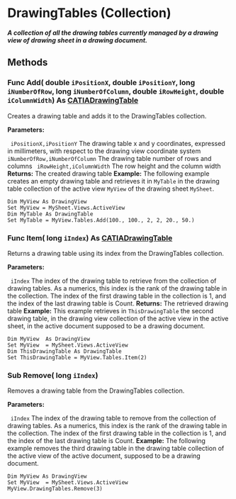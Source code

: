 # DrawingTables (Collection)

**_A collection of all the drawing tables currently managed by a drawing view of drawing sheet in a drawing document._**

## Methods

### Func **Add**( double  `iPositionX`,  double  `iPositionY`,  long  `iNumberOfRow`,  long  `iNumberOfColumn`,  double  `iRowHeight`,  double  `iColumnWidth`) As [CATIADrawingTable](../DraftingInterfaces/interface_DrawingTable_30236.md)

Creates a drawing table and adds it to the DrawingTables collection.

**Parameters:**

` iPositionX,iPositionY`      The drawing table x and y coordinates, expressed in millimeters, with respect to the drawing view coordinate system
` iNumberOfRow,iNumberOfColumn`      The drawing table number of rows and columns
` iRowHeight,iColumnWidth`      The row height and the column width
**Returns:**      The created drawing table  **Example:**      The following example creates an empty drawing table and retrieves it in `MyTable` in the drawing table collection of the active view `MyView` of the drawing sheet `MySheet`.

```VBScript
Dim MyView As DrawingView
Set MyView = MySheet.Views.ActiveView
Dim MyTable As DrawingTable
Set MyTable = MyView.Tables.Add(100., 100., 2, 2, 20., 50.)

```

### Func **Item**( long  `iIndex`) As [CATIADrawingTable](../DraftingInterfaces/interface_DrawingTable_30236.md)

Returns a drawing table using its index from the DrawingTables collection.

**Parameters:**

` iIndex`      The index of the drawing table to retrieve from the collection of drawing tables. As a numerics, this index is the rank of the drawing table in the collection. The index of the first drawing table in the collection is 1, and the index of the last drawing table is Count.
**Returns:**      The retrieved drawing table  **Example:**      This example retrieves in `ThisDrawingTable` the second drawing table, in the drawing view collection of the active view in the active sheet, in the active document supposed to be a drawing document.

```VBScript
Dim MyView  As DrawingView
Set MyView  = MySheet.Views.ActiveView
Dim ThisDrawingTable As DrawingTable
Set ThisDrawingTable = MyView.Tables.Item(2)

```

### Sub **Remove**( long  `iIndex`)

Removes a drawing table from the DrawingTables collection.

**Parameters:**

` iIndex`      The index of the drawing table to remove from the collection of drawing tables. As a numerics, this index is the rank of the drawing table in the collection. The index of the first drawing table in the collection is 1, and the index of the last drawing table is Count.  **Example:**      The following example removes the third drawing table in the drawing table collection of the active view of the active document, supposed to be a drawing document.

```VBScript
Dim MyView As DrawingView
Set MyView  = MySheet.Views.ActiveView
MyView.DrawingTables.Remove(3)

```